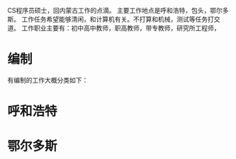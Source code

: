 
CS程序员硕士，回内蒙古工作的点滴。
主要工作地点是呼和浩特，包头，鄂尔多斯。
工作任务希望能够清闲，和计算机有关。不打算和机械，测试等任务打交道。
工作职业主要有：初中高中教师，职高教师，带专教师，研究所工程师，

# 编制
有编制的工作大概分类如下：

# 呼和浩特

# 鄂尔多斯
